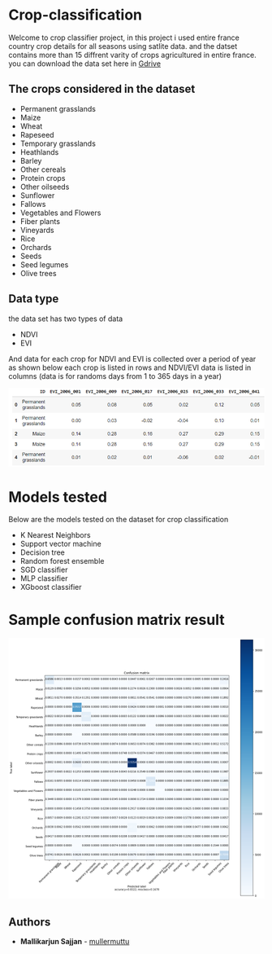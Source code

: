 # Crop-classification

Welcome to crop classifier project, in this project i used entire france country crop details for all seasons using satlite data. and the datset contains more than 15 diffrent varity of crops agricultured in entire france. you can download the data set here in [Gdrive](https://drive.google.com/drive/folders/1PWK4LGJQHXJv5MAv1UN2XbAwJxS6vwYk?usp=sharing)

## The crops considered in the dataset 
* Permanent grasslands
* Maize
* Wheat
* Rapeseed
* Temporary grasslands
* Heathlands
* Barley
* Other cereals
* Protein crops
* Other oilseeds
* Sunflower
* Fallows
* Vegetables and Flowers
* Fiber plants
* Vineyards
* Rice
* Orchards
* Seeds
* Seed legumes
* Olive trees

## Data type

the data set has two types of data 
* NDVI
* EVI

And data for each crop for NDVI and EVI is collected over a period of year as shown below each crop is listed in rows and NDVI/EVI data is listed in columns (data is for randoms days from 1 to 365 days in a year)

![dataview](dataview.png)

# Models tested 

Below are the models tested on the dataset for crop classification

* K Nearest Neighbors
* Support vector machine
* Decision tree
* Random forest ensemble
* SGD classifier
* MLP classifier
* XGboost classifier

# Sample confusion matrix result

![dataview](confusion_matrix.png)

## Authors

* **Mallikarjun Sajjan**  - [mullermuttu](https://github.com/millermuttu)


